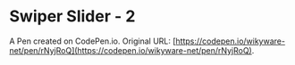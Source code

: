 # Swiper Slider - 2

A Pen created on CodePen.io. Original URL: [https://codepen.io/wikyware-net/pen/rNyjRoQ](https://codepen.io/wikyware-net/pen/rNyjRoQ).

